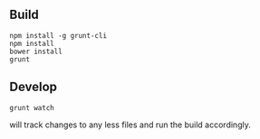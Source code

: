 Build
-----

```
npm install -g grunt-cli
npm install
bower install
grunt
```

Develop
-------
```
grunt watch
```
will track changes to any less files and run the build accordingly.
